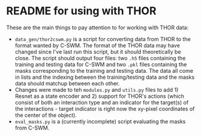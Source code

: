 # README for using with THOR

These are the main things to pay attention to for working with THOR data:
* `data_gen/thor2cswm.py` is a script for converting data from THOR to the format wanted by C-SWM. The format of the THOR data may have changed since I've last run this script, but it should theoretically be close. The script should output four files: two `.h5` files containing the training and testing data for C-SWM and two `.pkl` files containing the masks corresponding to the training and testing data. The data all come in lists and the indexing between the training/testing data and the masks data should matchup between each other.
* Changes were made to teh `modules.py` and `utils.py` files to add 1) Resnet as a state encoder and 2) support for THOR's actions (which consist of both an interaction type and an indicator for the target(s) of the interactions - target indicator is right now the xy-pixel coordinates of the center of the object). 
* `eval_masks.py` is a (currently incomplete) script evaluating the masks from C-SWM.